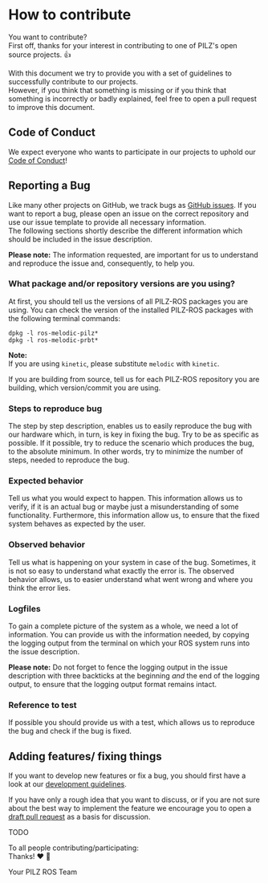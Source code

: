 # How to contribute

You want to contribute?  
First off, thanks for your interest in contributing
to one of PILZ's open source projects. :+1:
  
With this document we try to provide you with a set of guidelines to 
successfully contribute to our projects.  
However, if you think that something is missing or if you think that something 
is incorrectly or badly explained, feel free to open a pull request to improve
this document.

## Code of Conduct
We expect everyone who wants to participate in our projects to uphold our
[Code of Conduct](CODE_OF_CONDUCT.md)!


## Reporting a Bug
Like many other projects on GitHub, we track bugs as 
[GitHub issues](https://guides.github.com/features/issues/).
If you want to report a bug, please open an issue on the correct repository and
use our issue template to provide all necessary information.  
The following sections shortly describe the different information which should
be included in the issue description. 

**Please note:** The information requested, are important for us to 
understand and reproduce the issue and, consequently, to help you.

### What package and/or repository versions are you using?
At first, you should tell us the versions of all PILZ-ROS packages you 
are using. You can check the version of the installed PILZ-ROS packages with the 
following terminal commands:  
```
dpkg -l ros-melodic-pilz*
dpkg -l ros-melodic-prbt*
```
  
**Note:**  
If you are using `kinetic`, please substitute `melodic` with `kinetic`.
  
If you are building from source, tell us for each PILZ-ROS
repository you are building, which version/commit you are using.  

### Steps to reproduce bug
The step by step description, enables us to easily reproduce the bug with 
our hardware which, in turn, is key in fixing the bug.
Try to be as specific as possible. If it possible, try to reduce the scenario 
which produces the bug, to the absolute minimum. 
In other words, try to minimize the number of steps,
needed to reproduce the bug.

### Expected behavior
Tell us what you would expect to happen. This information allows us to verify,
if it is an actual bug or maybe just a misunderstanding of some functionality.
Furthermore, this information allow us, to ensure that the fixed system
behaves as expected by the user.

### Observed behavior
Tell us what is happening on your system in case of the bug. 
Sometimes, it is not so easy to
understand what exactly the error is. The observed behavior allows, us to
easier understand what went wrong and where you think the error lies.

### Logfiles
To gain a complete picture of the system as a whole, we need a lot of 
information. You can provide us with the information needed, by copying the
logging output from the terminal on which your ROS system runs into the 
issue description.  
  
**Please note:** Do not forget to fence the logging output in the issue
description with three backticks at the beginning *and* the end of the 
logging output, to ensure that the logging output format remains intact.

### Reference to test
If possible you should provide us with a test, which allows us 
to reproduce the bug and check if the bug is fixed.

## Adding features/ fixing things
If you want to develop new features or fix a bug, you should first have a look
at our [development guidelines](development_guidelines.md).

If you have only a rough idea that you want to discuss,
or if you are not sure about the best way to implement the feature we 
encourage you to open a
[draft pull request](https://github.blog/2019-02-14-introducing-draft-pull-requests/)
as a basis for discussion.

TODO

  
  
  
To all people contributing/participating:  
Thanks! :heart: :muscle:  
  
Your PILZ ROS Team


